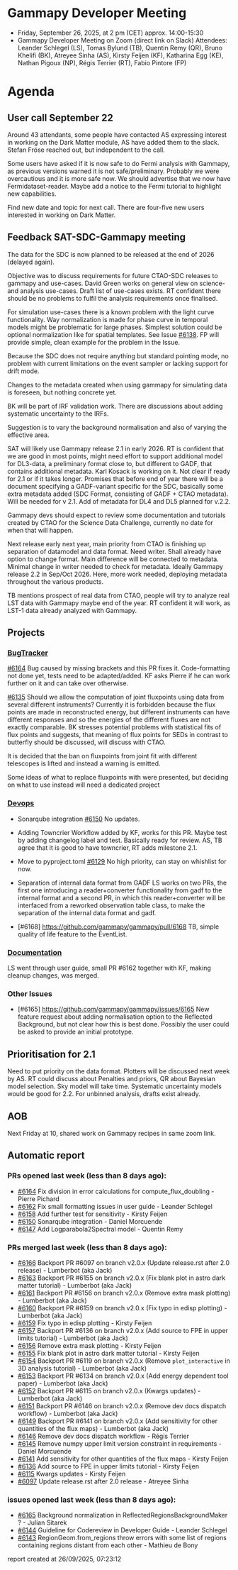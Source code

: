 # Gammapy Developer Meeting 
 * Friday, September 26, 2025, at 2 pm (CET) approx. 14:00-15:30
 * Gammapy Developer Meeting on Zoom (direct link on Slack) 
Attendees: Leander Schlegel (LS), Tomas Bylund (TB), Quentin Remy (QR),  Bruno Khelifi (BK), Atreyee Sinha (AS), Kirsty Feijen (KF), Katharina Egg (KE), Nathan Pigoux (NP), Régis Terrier (RT), Fabio Pintore (FP)

# Agenda

## User call September 22
Around 43 attendants, some people have contacted AS expressing interest in working on the Dark Matter module, AS have added them to the slack. Stefan Fröse reached out, but independent to the call.

Some users have asked if it is now safe to do Fermi analysis with Gammapy, as previous versions warned it is not safe/preliminary.  Probably we were overcautious and it is more safe now. We should advertise that we now have Fermidataset-reader. Maybe add a notice to the Fermi tutorial to highlight new capabilities.

Find new date and topic for next call. There are four-five new users interested in working on Dark Matter.

## Feedback SAT-SDC-Gammapy meeting
The data for the SDC is now planned to be released at the end of 2026 (delayed again).

Objective was to discuss requirements for future CTAO-SDC releases to gammapy and use-cases. David Green works on general view on science- and analysis use-cases. Draft list of use-cases exists. RT confident there should be no problems to fulfil the analysis requirements once finalised.

For simulation use-cases there is a known problem with the light curve functionality.
Way normalization is made for phase curve in temporal models might be problematic for large phases. Simplest solution could be optional normalization like for spatial templates.
See Issue [#6138](https://github.com/gammapy/gammapy/pull/6138).
FP will provide simple, clean example for the problem in the Issue.

Because the SDC does not require anything but standard pointing mode, no problem with current limitations on the event sampler or lacking support for drift mode.

Changes to the metadata created when using gammapy for simulating data is foreseen, but nothing concrete yet. 

BK will be part of IRF validation work. There are discussions about adding systematic uncertainty to the IRFs.  

Suggestion is to vary the background normalisation and also of varying the effective area.

SAT will likely use Gammapy release 2.1 in early 2026. RT is confident that we are good in most points, might need effort to support additional model for DL3-data, a preliminary format close to, but different to GADF, that contains additional metadata. Karl Kosack is working on it. Not clear if ready for 2.1 or if it takes longer.
Promises that before end of year there will be a document specifying a GADF-variant specific for the SDC, basically some extra metadata added (SDC Format, consisting of GADF + CTAO metadata). Will be needed for v 2.1. Add of metadata for DL4 and DL5 planned for v.2.2.

Gammapy devs should expect to review some documentation and tutorials created by CTAO for the Science Data Challenge, currently no date for when that will happen.

Next release early next year, main priority from CTAO is finishing up separation of datamodel and data format. Need writer. Shall already have option to change format. Main difference will be connected to metadata. Minimal change in writer needed to check for metadata.
Ideally Gammapy release 2.2 in Sep/Oct 2026. Here, more work needed, deploying metadata throughout the various products.

TB mentions prospect of real data from CTAO, people will try to analyze real LST data with Gammapy maybe end of the year. RT confident it will work, as LST-1 data already analyzed with Gammapy.

## Projects

### [BugTracker](https://github.com/orgs/gammapy/projects/36/views/1)

[#6164](https://github.com/gammapy/gammapy/pull/6164) Bug caused by missing brackets and this PR fixes it. Code-formatting not done yet, tests need to be adapted/added. KF asks Pierre if he can work further on it and can take over otherwise.

[#6135](https://github.com/gammapy/gammapy/issues/6135) Should we allow the computation of joint fluxpoints using data from several different instruments? Currently it is forbidden because the flux points are made in reconstructed energy, but different instruments can have different responses and so the energies of the different fluxes are not exactly comparable. 
BK stresses potential problems with statistical fits of flux points and suggests, that meaning of flux points for SEDs in contrast to butterfly should be discussed, will discuss with CTAO.

It is decided that the ban on fluxpoints from joint fit with different telescopes is lifted and instead a warning is emitted.

Some ideas of what to replace fluxpoints with were presented, but deciding on what to use instead will need a dedicated project

### [Devops](https://github.com/orgs/gammapy/projects/31)

- Sonarqube integration [#6150](https://github.com/gammapy/gammapy/pull/6150)
No updates.

- Adding Towncrier
Workflow added by KF, works for this PR. Maybe test by adding changelog label and test. Basically ready for review. AS, TB agree that it is good to have towncrier, RT adds milestone 2.1.

- Move to pyproject.toml
[#6129](https://github.com/gammapy/gammapy/issues/6129) No high priority, can stay on whishlist for now.

- Separation of internal data format from GADF
LS works on two PRs, the first one introducing a reader+converter functionality from gadf to the internal format and a second PR, in which this reader+converter will be interfaced from a reworked observation table class, to make the separation of the internal data format and gadf.

- [#6168] https://github.com/gammapy/gammapy/pull/6168 TB, simple quality of life feature to the EventList.

### [Documentation](https://github.com/orgs/gammapy/projects/27/views/2)

LS went through user guide, small PR #6162 together with KF, making cleanup changes, was merged.

### Other Issues
- [#6165] https://github.com/gammapy/gammapy/issues/6165 New feature request about adding normalisation option to the Reflected Background, but not clear how this is best done. Possibly the user could be asked to provide an initial prototype.

## Prioritisation for 2.1
Need to put priority on the data format.  Plotters will be discussed next week by AS. RT could discuss about Penalties and priors, QR about Bayesian model selection. Sky model will take time. Systematic uncertainty models would be good for 2.2. For unbinned analysis, drafts exist already.

## AOB
Next Friday at 10, shared work on Gammapy recipes in same zoom link.

## Automatic report

### PRs opened last week (less than 8 days ago): 
* [#6164](https://github.com/gammapy/gammapy/pull/6164) Fix division in error calculations for compute_flux_doubling - Pierre Pichard
* [#6162](https://github.com/gammapy/gammapy/pull/6162) Fix small formatting issues in user guide - Leander Schlegel
* [#6158](https://github.com/gammapy/gammapy/pull/6158) Add further test for sensitivity - Kirsty Feijen
* [#6150](https://github.com/gammapy/gammapy/pull/6150) Sonarqube integration - Daniel Morcuende
* [#6147](https://github.com/gammapy/gammapy/pull/6147) Add Logparabola2Spectral model - Quentin Remy

### PRs merged last week (less than 8 days ago): 
* [#6166](https://github.com/gammapy/gammapy/pull/6166) Backport PR #6097 on branch v2.0.x (Update release.rst after 2.0 release) - Lumberbot (aka Jack)
* [#6163](https://github.com/gammapy/gammapy/pull/6163) Backport PR #6155 on branch v2.0.x (Fix blank plot in astro dark matter tutorial) - Lumberbot (aka Jack)
* [#6161](https://github.com/gammapy/gammapy/pull/6161) Backport PR #6156 on branch v2.0.x (Remove extra mask plotting) - Lumberbot (aka Jack)
* [#6160](https://github.com/gammapy/gammapy/pull/6160) Backport PR #6159 on branch v2.0.x (Fix typo in edisp plotting) - Lumberbot (aka Jack)
* [#6159](https://github.com/gammapy/gammapy/pull/6159) Fix typo in edisp plotting - Kirsty Feijen
* [#6157](https://github.com/gammapy/gammapy/pull/6157) Backport PR #6136 on branch v2.0.x (Add source to FPE in upper limits tutorial) - Lumberbot (aka Jack)
* [#6156](https://github.com/gammapy/gammapy/pull/6156) Remove extra mask plotting - Kirsty Feijen
* [#6155](https://github.com/gammapy/gammapy/pull/6155) Fix blank plot in astro dark matter tutorial - Kirsty Feijen
* [#6154](https://github.com/gammapy/gammapy/pull/6154) Backport PR #6119 on branch v2.0.x (Remove `plot_interactive` in 3D analysis tutorial) - Lumberbot (aka Jack)
* [#6153](https://github.com/gammapy/gammapy/pull/6153) Backport PR #6134 on branch v2.0.x (Add energy dependent tool paper) - Lumberbot (aka Jack)
* [#6152](https://github.com/gammapy/gammapy/pull/6152) Backport PR #6115 on branch v2.0.x (Kwargs updates) - Lumberbot (aka Jack)
* [#6151](https://github.com/gammapy/gammapy/pull/6151) Backport PR #6146 on branch v2.0.x (Remove dev docs dispatch workflow) - Lumberbot (aka Jack)
* [#6149](https://github.com/gammapy/gammapy/pull/6149) Backport PR #6141 on branch v2.0.x (Add sensitivity for other quantities of the flux maps) - Lumberbot (aka Jack)
* [#6146](https://github.com/gammapy/gammapy/pull/6146) Remove dev docs dispatch workflow - Régis Terrier
* [#6145](https://github.com/gammapy/gammapy/pull/6145) Remove numpy upper limit version constraint in requirements - Daniel Morcuende
* [#6141](https://github.com/gammapy/gammapy/pull/6141) Add sensitivity for other quantities of the flux maps - Kirsty Feijen
* [#6136](https://github.com/gammapy/gammapy/pull/6136) Add source to FPE in upper limits tutorial - Kirsty Feijen
* [#6115](https://github.com/gammapy/gammapy/pull/6115) Kwargs updates - Kirsty Feijen
* [#6097](https://github.com/gammapy/gammapy/pull/6097) Update release.rst after 2.0 release - Atreyee Sinha

### issues opened last week (less than 8 days ago): 
* [#6165](https://github.com/gammapy/gammapy/issues/6165) Background normalization in ReflectedRegionsBackgroundMaker ? - Julian Sitarek
* [#6144](https://github.com/gammapy/gammapy/issues/6144) Guideline for Codereview in Developer Guide - Leander Schlegel
* [#6143](https://github.com/gammapy/gammapy/issues/6143) RegionGeom.from_regions throw errors with some list of regions containing regions distant from each other - Mathieu de Bony

 report created at 26/09/2025, 07:23:12
